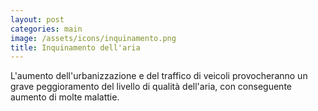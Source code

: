 ```yaml
---
layout: post
categories: main
image: /assets/icons/inquinamento.png
title: Inquinamento dell'aria
---
```


L'aumento dell'urbanizzazione e del traffico di veicoli provocheranno un grave peggioramento del livello di qualità dell'aria, con conseguente aumento di molte malattie.
